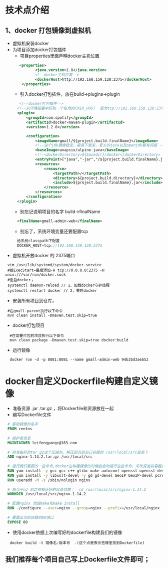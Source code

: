 # 技术点介绍
## 1、docker 打包镜像到虚拟机
- 虚拟机安装docker
- 为项目添加docker打包插件
    - 项目properties里面声明docker主机位置
    ```xml
       <properties>
              <java.version>1.8</java.version>
              <!--docker主机位置-->
              <dockerHost>http://192.168.159.128:2375</dockerHost>
        </properties>
    ```
    - 引入docker打包插件，放在build->plugins->plugin
    ```xml
       <!--docker打包插件-->
      <!--从环境变量中获取一个名为DOCKER_HOST  值为tcp://192.168.159.128:2375-->
      <plugin>
          <groupId>com.spotify</groupId>
          <artifactId>docker-maven-plugin</artifactId>
          <version>1.2.0</version>

          <configuration>
              <imageName>gmall/${project.build.finalName}</imageName>
              <!--这个jdk镜像稳定，容易下载来，官方的java以及openjdk都有问题 -->
              <baseImage>anapsix/alpine-java</baseImage>
              <!--<dockerDirectory>${basedir}/docker</dockerDirectory>  指定 Dockerfile 路径-->
              <entryPoint>["java","-jar","/${project.build.finalName}.jar"]</entryPoint>
              <resources>
                  <resource>
                      <targetPath>/</targetPath>
                      <directory>${project.build.directory}</directory>
                      <include>${project.build.finalName}.jar</include>
                  </resource>
              </resources>
          </configuration>
      </plugin>
    ```
    - 别忘记说明项目的名字 build->finalName
    ```xml
      <finalName>gmall-admin-web</finalName>
    ```
    - 别忘了，系统环境变量还要配置tcp
    ```java
      给系统classpath下配置
      DOCKER_HOST=tcp://192.168.159.128:2375
    ```
 - 虚拟机开放docker 的 2375端口
```shell
 vim /usr/lib/systemd/system/docker.service
 #给ExecStart=最后添加-H tcp://0.0.0.0:2375 -H unix:///var/run/docker.sock
 #重启docker；
 systemctl daemon-reload // 1，加载docker守护线程
 systemctl restart docker // 2，重启docker
```
 - 安装所有项目到仓库，
 ```shell
  #在gmall-parent执行以下命令
  mvn clean install -Dmaven.test.skip=true
 ```
 
 - docker打包项目
 
  ```shell
    #在需要打包的项目执行以下命令
    mvn clean package -Dmaven.test.skip=true docker:build
   ```
  
  - 运行镜像
  ```shell
    docker run -d -p 8081:8081 --name gmall-admin-web 94b3bd3aeb52
   ```
  

# docker自定义Dockerfile构建自定义镜像
   - 准备资源 .jar .tar.gz  ，将Dockerfile和资源放在一起
   - 编写Dockerfile文件
   ```dockerfile
    # 基础镜像的名字
    FROM centos
    
    # 维护者信息
    MAINTAINER leifengyangc@163.com
    
    # 将准备好的tar.gz这个压缩包，解压到当前自己容器的 /usr/local/src目录下
    ADD nginx-1.14.2.tar.gz /usr/local/src
    
    # 运行我们需要的一些命令,docker在构建镜像的时候会自动运行这些命令，来改变当前容器里面的一些内容
    RUN yum install -y gcc gcc-c++ glibc make autoconf openssl openssl-devel
    RUN yum install -y libxslt-devel -y gd gd-devel GeoIP GeoIP-devel pcre pcre-devel
    RUN useradd -M -s /sbin/nologin nginx
    
    # 相当于cd 到之前解压好的目录位置；  cd /usr/local/src/nginx-1.14.2
    WORKDIR /usr/local/src/nginx-1.14.2
    
    # 配置nginx 然后make和make install
    RUN ./configure --user=nginx --group=nginx --prefix=/usr/local/nginx --with-file-aio --with-http_ssl_module --with-http_realip_module --with-http_addition_module --with-http_xslt_module --with-http_image_filter_module --with-http_geoip_module --with-http_sub_module --with-http_dav_module --with-http_flv_module --with-http_mp4_module --with-http_gunzip_module --with-http_gzip_static_module --with-http_auth_request_module --with-http_random_index_module --with-http_secure_link_module --with-http_degradation_module --with-http_stub_status_module && make && make install
    
    # 暴露出当前容器的80端口
    EXPOSE 80

   ```
   - 使用docker依据上次编写好的dockerfile构建我们的镜像
   ```shell
     docker build -t 镜像名:版本号  .(这个点是表示去哪里找到Dockerfile)
   ```
   
## 我们推荐每个项目自己写上Dockerfile文件即可；


    

    